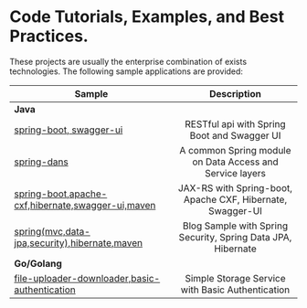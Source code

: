 # Code Tutorials, Examples, and Best Practices.
These projects are usually the enterprise combination of exists technologies. The following sample applications are provided:
<table>
<thead>
<tr>
<th>Sample</th>
<th align="center">Description</th>
</tr>
</thead>
<tbody>
<tr>
<td colspan="2"><strong>Java</strong></td>
</tr>
<tr>
<td><a href="/java/spring-boot-swagger-ui">spring-boot, swagger-ui</a></td>
<td align="center">RESTful api with Spring Boot and Swagger UI</td>
</tr>
<tr>
<td><a href="/java/spring-dans">spring-dans</a></td>
<td align="center">A common Spring module on Data Access and Service layers</td>
</tr>
<tr>
<td><a href="/java/spring-boot,apache-cxf,hibernate,swagger-ui,maven">spring-boot,apache-cxf,hibernate,swagger-ui,maven</a></td>
<td align="center">JAX-RS with Spring-boot, Apache CXF, Hibernate, Swagger-UI</td>
</tr>
<tr>
<td><a href="/java/spring(mvc,data-jpa,security),hibernate,maven">spring(mvc,data-jpa,security),hibernate,maven</a></td>
<td align="center">Blog Sample with Spring Security, Spring Data JPA, Hibernate</td>
</tr>
<tr>
<td colspan="2"><strong>Go/Golang</strong></td>
</tr>
<tr>
<td><a href="/golang/file-uploader-downloader,basic-authentication">file-uploader-downloader,basic-authentication</a></td>
<td align="center">Simple Storage Service with Basic Authentication</td>
</tr></tbody></table>